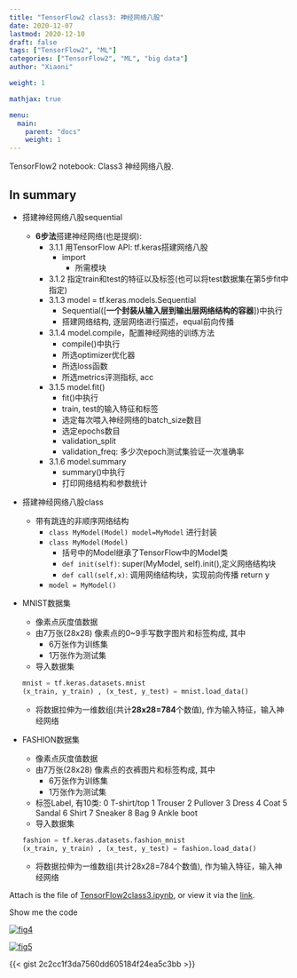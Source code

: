 ```yaml
---
title: "TensorFlow2 class3: 神经网络八股"
date: 2020-12-07
lastmod: 2020-12-10
draft: false
tags: ["TensorFlow2", "ML"]
categories: ["TensorFlow2", "ML", "big data"]
author: "Xiaoni"

weight: 1

mathjax: true

menu:
  main:
    parent: "docs"
    weight: 1
---
```


TensorFlow2 notebook: Class3 神经网络八股.

<!--more-->

## In summary

- 搭建神经网络八股sequential
  - **6步法**搭建神经网络(也是提纲):
    - 3.1.1 用TensorFlow API: tf.keras搭建网络八股
      - import
        - 所需模块
    - 3.1.2 指定train和test的特征以及标签(也可以将test数据集在第5步fit中指定)
    - 3.1.3 model = tf.keras.models.Sequential
      - Sequential([**一个封装从输入层到输出层网络结构的容器**])中执行
      - 搭建网络结构, 逐层网络进行描述，equal前向传播
    - 3.1.4 model.compile，配置神经网络的训练方法
      - compile()中执行
      - 所选optimizer优化器
      - 所选loss函数
      - 所选metrics评测指标, acc
    - 3.1.5 model.fit()
      - fit()中执行
      - train, test的输入特征和标签
      - 选定每次喂入神经网络的batch_size数目
      - 选定epochs数目
      - validation_split
      - validation_freq: 多少次epoch测试集验证一次准确率
    - 3.1.6 model.summary
      - summary()中执行
      - 打印网络结构和参数统计

- 搭建神经网络八股class
  - 带有跳连的非顺序网络结构
    - `class MyModel(Model) model=MyModel` 进行封装
    - `class MyModel(Model)`
      - 括号中的Model继承了TensorFlow中的Model类
      - `def init(self)`: super(MyModel, self).init(),定义网络结构块
      - `def call(self,x)`: 调用网络结构块，实现前向传播 return y
    - `model = MyModel()`

- MNIST数据集
  - 像素点灰度值数据
  - 由7万张(28x28) 像素点的0~9手写数字图片和标签构成, 其中
    - 6万张作为训练集
    - 1万张作为测试集
  - 导入数据集
  
  ```python
  mnist = tf.keras.datasets.mnist
  (x_train, y_train) , (x_test, y_test) = mnist.load_data()
  ```

  - 将数据拉伸为一维数组(共计**28x28=784**个数值), 作为输入特征，输入神经网络

- FASHION数据集
  - 像素点灰度值数据
  - 由7万张(28x28) 像素点的衣裤图片和标签构成, 其中
    - 6万张作为训练集
    - 1万张作为测试集
  - 标签Label, 有10类:
      0 T-shirt/top
      1 Trouser
      2 Pullover
      3 Dress
      4 Coat
      5 Sandal
      6 Shirt
      7 Sneaker
      8 Bag
      9 Ankle boot
  - 导入数据集
  
  ```python
  fashion = tf.keras.datasets.fashion_mnist
  (x_train, y_train) , (x_test, y_test) = fashion.load_data()
  ```

  - 将数据拉伸为一维数组(共计28x28=784个数值), 作为输入特征，输入神经网络

Attach is the file of [TensorFlow2class3.ipynb](TensorFlow2class3.ipynb), or view it via the [link](https://colab.research.google.com/drive/12MY9fU_I2cXfFsq9mJ0Td0RdnooKLDg2?usp=sharing).

Show me the code <i class="far fa-hand-point-down"></i>

[![fig4](fig4.png)](https://gist.github.com/xiaonilee/2c2cc1f3da7560dd605184f24ea5c3bb)

[![fig5](fig5.png)](https://gist.github.com/xiaonilee/2c2cc1f3da7560dd605184f24ea5c3bb)

{{< gist 2c2cc1f3da7560dd605184f24ea5c3bb >}}
